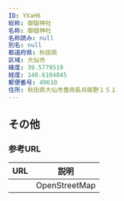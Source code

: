 ```yaml
---
ID: YXaH6
総称: 御嶽神社
名称: 御嶽神社
名称読み: null
別名: null
都道府県: 秋田県
区域: 大仙市
緯度: 39.5779519
経度: 140.6104045
郵便番号: 49610
住所: 秋田県大仙市豊岡長兵衛野１５１
---
```


## その他

### 参考URL

| URL | 説明          |
| --- | ------------- |
|     | OpenStreetMap |
